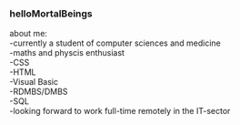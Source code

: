 ### helloMortalBeings
about me:<br/>
-currently a student of computer sciences and medicine<br/>
-maths and physcis enthusiast<br/>
-CSS<br/>
-HTML<br/>
-Visual Basic<br/>
-RDMBS/DMBS<br/>
-SQL<br/>
-looking forward to work full-time remotely in the IT-sector<br/>
